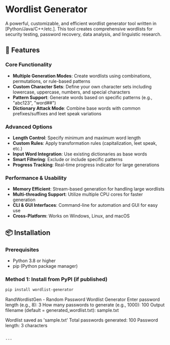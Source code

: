 # Wordlist Generator

A powerful, customizable, and efficient wordlist generator tool written in [Python/Java/C++/etc.]. This tool creates comprehensive wordlists for security testing, password recovery, data analysis, and linguistic research.

## 🚀 Features

### Core Functionality

- **Multiple Generation Modes**: Create wordlists using combinations, permutations, or rule-based patterns
- **Custom Character Sets**: Define your own character sets including lowercase, uppercase, numbers, and special characters
- **Pattern Support**: Generate words based on specific patterns (e.g., "abc123", "word##")
- **Dictionary Attack Mode**: Combine base words with common prefixes/suffixes and leet speak variations

### Advanced Options

- **Length Control**: Specify minimum and maximum word length
- **Custom Rules**: Apply transformation rules (capitalization, leet speak, etc.)
- **Input Word Integration**: Use existing dictionaries as base words
- **Smart Filtering**: Exclude or include specific patterns
- **Progress Tracking**: Real-time progress indicator for large generations

### Performance & Usability

- **Memory Efficient**: Stream-based generation for handling large wordlists
- **Multi-threading Support**: Utilize multiple CPU cores for faster generation
- **CLI & GUI Interfaces**: Command-line for automation and GUI for easy use
- **Cross-Platform**: Works on Windows, Linux, and macOS

## 📦 Installation

### Prerequisites

- Python 3.8 or higher
- pip (Python package manager)

### Method 1: Install from PyPI (if published)

```bash
pip install wordlist-generator
```

RandWordlistGen - Random Password Wordlist Generator
Enter password length (e.g., 8): 3
How many passwords to generate (e.g., 1000): 100
Output filename (default = generated_wordlist.txt): sample.txt

Wordlist saved as 'sample.txt'
Total passwords generated: 100
Password length: 3 characters

```

---
```
